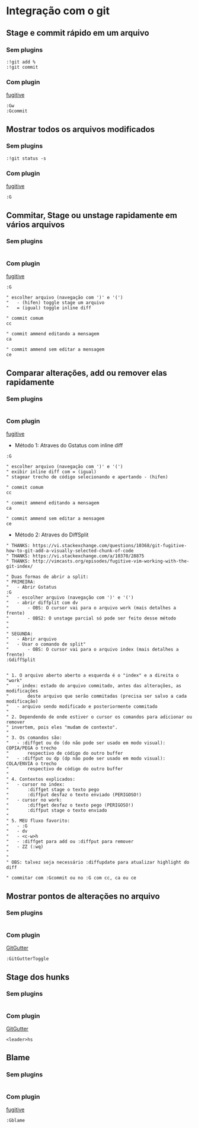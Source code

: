 # Integração com o git

## Stage e commit rápido em um arquivo
### Sem plugins
```vim
:!git add %
:!git commit
```
### Com plugin
[fugitive](https://github.com/tpope/vim-fugitive)
```vim
:Gw
:Gcommit
```

## Mostrar todos os arquivos modificados
### Sem plugins
```vim
:!git status -s
```
### Com plugin
[fugitive](https://github.com/tpope/vim-fugitive)
```vim
:G
```

## Commitar, Stage ou unstage rapidamente em vários arquivos
### Sem plugins
<!-- TODO -->
```vim
```
### Com plugin
[fugitive](https://github.com/tpope/vim-fugitive)
```vim
:G

" escolher arquivo (navegação com ')' e '(')
"   - (hifen) toggle stage um arquivo
"   = (igual) toggle inline diff

" commit comum
cc

" commit ammend editando a mensagem
ca

" commit ammend sem editar a mensagem
ce
```

## Comparar alterações, add ou remover elas rapidamente
### Sem plugins
<!-- TODO -->
```vim
```
### Com plugin
[fugitive](https://github.com/tpope/vim-fugitive)

- Método 1: Atraves do Gstatus com inline diff
```vim
:G

" escolher arquivo (navegação com ')' e '(')
" exibir inline diff com = (igual)
" stagear trecho de código selecionando e apertando - (hifen)

" commit comum
cc

" commit ammend editando a mensagem
ca

" commit ammend sem editar a mensagem
ce
```
 
- Método 2: Atraves do DiffSplit
```vim
" THANKS: https://vi.stackexchange.com/questions/10368/git-fugitive-how-to-git-add-a-visually-selected-chunk-of-code
" THANKS: https://vi.stackexchange.com/a/10370/28875
" THANKS: http://vimcasts.org/episodes/fugitive-vim-working-with-the-git-index/

" Duas formas de abrir a split:
" PRIMEIRA:
"   - Abrir Gstatus
:G
"   - escolher arquivo (navegação com ')' e '(')
"   - abrir diffplit com dv
"       - OBS: O cursor vai para o arquivo work (mais detalhes a frente)
"       - OBS2: O unstage parcial só pode ser feito desse método
"
"
" SEGUNDA:
"   - Abrir arquivo
"   - Usar o comando de split"
"       - OBS: O cursor vai para o arquivo index (mais detalhes a frente)
:GdiffSplit


" 1. O arquivo aberto aberto a esquerda é o "index" e a direita o "work"
"   - index: estado do arquivo commitado, antes das alterações, as modificações
"       deste arquivo que serão commitadas (precisa ser salvo a cada modificação)
"   - arquivo sendo modificado e posteriormente commitado
"
" 2. Dependendo de onde estiver o cursor os comandos para adicionar ou remover
" invertem, pois eles "mudam de contexto". 
"
" 3. Os comandos são:
"   - :diffget ou do (do não pode ser usado em modo visual): COPIA/PEGA o trecho 
"       respectivo de código do outro buffer
"   - :diffput ou dp (dp não pode ser usado em modo visual): COLA/ENVIA o trecho
"       respectivo de código do outro buffer
"
" 4. Contextos explicados:
"   - cursor no index:
"       :diffget stage o texto pego
"       :diffput desfaz o texto enviado (PERIGOSO!)
"   - cursor no work:
"       :diffget desfaz o texto pego (PERIGOSO!) 
"       :diffput stage o texto enviado
"
" 5. MEU fluxo favorito:
"   - :G
"   - dv
"   - <c-w>h
"   - :diffget para add ou :diffput para remover
"   - ZZ (:wq)
"
"
" OBS: talvez seja necessário :diffupdate para atualizar highlight do diff

" commitar com :Gcommit ou no :G com cc, ca ou ce
```

## Mostrar pontos de alterações no arquivo
### Sem plugins
<!-- TODO -->
```vim
```
### Com plugin
[GitGutter](https://github.com/airblade/vim-gitgutter)
```vim
:GitGutterToggle
```

## Stage dos hunks
### Sem plugins
<!-- TODO -->
```vim
```
### Com plugin
[GitGutter](https://github.com/airblade/vim-gitgutter)
```vim
<leader>hs
```

## Blame
### Sem plugins
<!-- TODO -->
```vim
```
### Com plugin
[fugitive](https://github.com/tpope/vim-fugitive)
```vim
:Gblame
```
